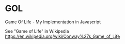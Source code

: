 # GOL
Game Of Life - My Implementation in Javascript

See "Game of Life" in Wikipedia https://en.wikipedia.org/wiki/Conway%27s_Game_of_Life
